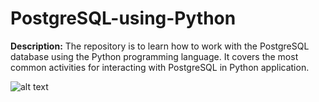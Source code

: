 # PostgreSQL-using-Python
**Description:** 
The repository is to learn how to work with the PostgreSQL database using the Python programming language. 
It covers the most common activities for interacting with PostgreSQL in Python application.

![alt text](https://www.andreafiori.net/img/posts/python_postgresql.gif)
